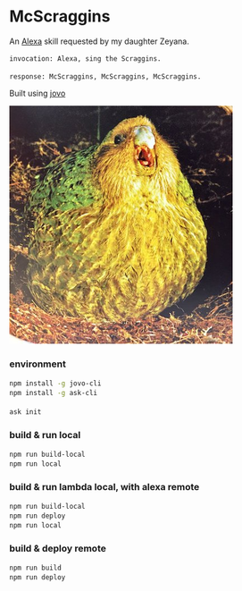 # McScraggins

An [Alexa](https://alexa.amazon.com/spa/index.html) skill requested by my daughter Zeyana.  
```
invocation: Alexa, sing the Scraggins.

response: McScraggins, McScraggins, McScraggins.
```
Built using [jovo](https://github.com/jovotech/jovo-framework)

![img](scraggins.png)

### environment

```bash
npm install -g jovo-cli
npm install -g ask-cli

ask init
```
### build & run local

```bash
npm run build-local
npm run local
```

### build & run lambda local, with alexa remote

```bash
npm run build-local
npm run deploy
npm run local
```


### build & deploy remote

```bash
npm run build
npm run deploy
```
